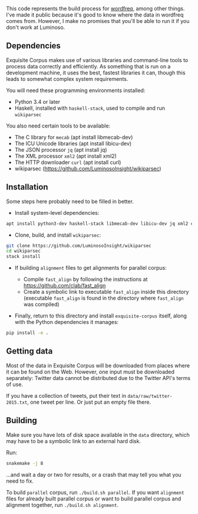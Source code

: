 This code represents the build process for [wordfreq][], among other things.
I've made it public because it's good to know where the data in wordfreq comes
from. However, I make no promises that you'll be able to run it if you don't
work at Luminoso.

[wordfreq]: https://github.com/LuminosoInsight/wordfreq

## Dependencies

Exquisite Corpus makes use of various libraries and command-line tools to
process data correctly and efficiently. As something that is run on a
development machine, it uses the best, fastest libraries it can, though this
leads to somewhat complex system requirements.

You will need these programming environments installed:

- Python 3.4 or later
- Haskell, installed with `haskell-stack`, used to compile and run `wikiparsec`

You also need certain tools to be available:

- The C library for `mecab` (apt install libmecab-dev)
- The ICU Unicode libraries (apt install libicu-dev)
- The JSON processor `jq` (apt install jq)
- The XML processor `xml2` (apt install xml2)
- The HTTP downloader `curl` (apt install curl)
- wikiparsec (https://github.com/LuminosoInsight/wikiparsec)


## Installation

Some steps here probably need to be filled in better.

- Install system-level dependencies:

```sh
apt install python3-dev haskell-stack libmecab-dev libicu-dev jq xml2 curl
```

- Clone, build, and install `wikiparsec`:

```sh
git clone https://github.com/LuminosoInsight/wikiparsec
cd wikiparsec
stack install
```

- If building `alignment` files to get alignments for parallel corpus:
    - Compile `fast_align` by following the instructions at 
    https://github.com/clab/fast_align
    - Create a symbolic link to executable `fast_align` inside this directory 
    (executable `fast_align` is found in the directory where `fast_align` was compiled)

- Finally, return to this directory and install `exquisite-corpus` itself,
  along with the Python dependencies it manages:

```sh
pip install -e .
```

## Getting data

Most of the data in Exquisite Corpus will be downloaded from places where it
can be found on the Web. However, one input must be downloaded separately:
Twitter data cannot be distributed due to the Twitter API's terms of use.

If you have a collection of tweets, put their text in
`data/raw/twitter-2015.txt`, one tweet per line. Or just put an empty file
there.


## Building

Make sure you have lots of disk space available in the `data` directory, which
may have to be a symbolic link to an external hard disk.

Run:

```sh
snakemake -j 8
```

...and wait a day or two for results, or a crash that may tell you what you need to fix.

To build `parallel` corpus, run `./build.sh parallel`. If you want `alignment` files for
already built parallel corpus or want to build parallel corpus and alignment together, run
`./build.sh alignment`.